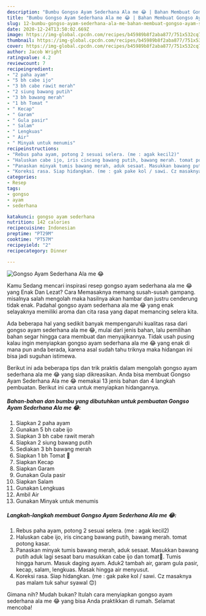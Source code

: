 ```yaml
---
description: "Bumbu Gongso Ayam Sederhana Ala me 😂 | Bahan Membuat Gongso Ayam Sederhana Ala me 😂 Yang Bikin Ngiler"
title: "Bumbu Gongso Ayam Sederhana Ala me 😂 | Bahan Membuat Gongso Ayam Sederhana Ala me 😂 Yang Bikin Ngiler"
slug: 12-bumbu-gongso-ayam-sederhana-ala-me-bahan-membuat-gongso-ayam-sederhana-ala-me-yang-bikin-ngiler
date: 2020-12-24T13:50:02.669Z
image: https://img-global.cpcdn.com/recipes/b45989b8f2aba877/751x532cq70/gongso-ayam-sederhana-ala-me-😂-foto-resep-utama.jpg
thumbnail: https://img-global.cpcdn.com/recipes/b45989b8f2aba877/751x532cq70/gongso-ayam-sederhana-ala-me-😂-foto-resep-utama.jpg
cover: https://img-global.cpcdn.com/recipes/b45989b8f2aba877/751x532cq70/gongso-ayam-sederhana-ala-me-😂-foto-resep-utama.jpg
author: Jacob Wright
ratingvalue: 4.2
reviewcount: 7
recipeingredient:
- "2 paha ayam"
- "5 bh cabe ijo"
- "3 bh cabe rawit merah"
- "2 siung bawang putih"
- "3 bh bawang merah"
- "1 bh Tomat "
- " Kecap"
- " Garam"
- " Gula pasir"
- " Salam"
- " Lengkuas"
- " Air"
- " Minyak untuk menumis"
recipeinstructions:
- "Rebus paha ayam, potong 2 sesuai selera. (me : agak kecil2)"
- "Haluskan cabe ijo, iris cincang bawang putih, bawang merah. tomat potong kasar."
- "Panaskan minyak tumis bawang merah, aduk sesaat. Masukkan bawang putih aduk lagi sesaat baru masukkan cabe ijo dan tomat🍅. Tumis hingga harum. Masuk daging ayam. Aduk2 tambah air, garam gula pasir, kecap, salam, lengkuas. Masak hingga air menyusut."
- "Koreksi rasa. Siap hidangkan. (me : gak pake kol / sawi. Cz masaknya pas malam tuk sahur syawal 😊)"
categories:
- Resep
tags:
- gongso
- ayam
- sederhana

katakunci: gongso ayam sederhana 
nutrition: 142 calories
recipecuisine: Indonesian
preptime: "PT29M"
cooktime: "PT57M"
recipeyield: "2"
recipecategory: Dinner

---
```



![Gongso Ayam Sederhana Ala me 😂](https://img-global.cpcdn.com/recipes/b45989b8f2aba877/751x532cq70/gongso-ayam-sederhana-ala-me-😂-foto-resep-utama.jpg)

Kamu Sedang mencari inspirasi resep gongso ayam sederhana ala me 😂 yang Enak Dan Lezat? Cara Memasaknya memang susah-susah gampang. misalnya salah mengolah maka hasilnya akan hambar dan justru cenderung tidak enak. Padahal gongso ayam sederhana ala me 😂 yang enak selayaknya memiliki aroma dan cita rasa yang dapat memancing selera kita.



Ada beberapa hal yang sedikit banyak mempengaruhi kualitas rasa dari gongso ayam sederhana ala me 😂, mulai dari jenis bahan, lalu pemilihan bahan segar hingga cara membuat dan menyajikannya. Tidak usah pusing kalau ingin menyiapkan gongso ayam sederhana ala me 😂 yang enak di mana pun anda berada, karena asal sudah tahu triknya maka hidangan ini bisa jadi suguhan istimewa.


Berikut ini ada beberapa tips dan trik praktis dalam mengolah gongso ayam sederhana ala me 😂 yang siap dikreasikan. Anda bisa membuat Gongso Ayam Sederhana Ala me 😂 memakai 13 jenis bahan dan 4 langkah pembuatan. Berikut ini cara untuk menyiapkan hidangannya.

<!--inarticleads1-->

##### Bahan-bahan dan bumbu yang dibutuhkan untuk pembuatan Gongso Ayam Sederhana Ala me 😂:

1. Siapkan 2 paha ayam
1. Gunakan 5 bh cabe ijo
1. Siapkan 3 bh cabe rawit merah
1. Siapkan 2 siung bawang putih
1. Sediakan 3 bh bawang merah
1. Siapkan 1 bh Tomat 🍅
1. Siapkan  Kecap
1. Siapkan  Garam
1. Gunakan  Gula pasir
1. Siapkan  Salam
1. Gunakan  Lengkuas
1. Ambil  Air
1. Gunakan  Minyak untuk menumis




<!--inarticleads2-->

##### Langkah-langkah membuat Gongso Ayam Sederhana Ala me 😂:

1. Rebus paha ayam, potong 2 sesuai selera. (me : agak kecil2)
1. Haluskan cabe ijo, iris cincang bawang putih, bawang merah. tomat potong kasar.
1. Panaskan minyak tumis bawang merah, aduk sesaat. Masukkan bawang putih aduk lagi sesaat baru masukkan cabe ijo dan tomat🍅. Tumis hingga harum. Masuk daging ayam. Aduk2 tambah air, garam gula pasir, kecap, salam, lengkuas. Masak hingga air menyusut.
1. Koreksi rasa. Siap hidangkan. (me : gak pake kol / sawi. Cz masaknya pas malam tuk sahur syawal 😊)




Gimana nih? Mudah bukan? Itulah cara menyiapkan gongso ayam sederhana ala me 😂 yang bisa Anda praktikkan di rumah. Selamat mencoba!
